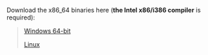 Download the x86_64 binaries here (**the Intel x86/i386 compiler** is required):
> [Windows 64-bit](https://www.freepascal.org/down/x86_64/win64.html)
>
> [Linux](https://www.freepascal.org/down/x86_64/linux.html)